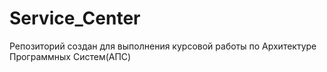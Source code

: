 # Service_Center
Репозиторий создан для выполнения курсовой работы по Архитектуре Программных Систем(АПС)
